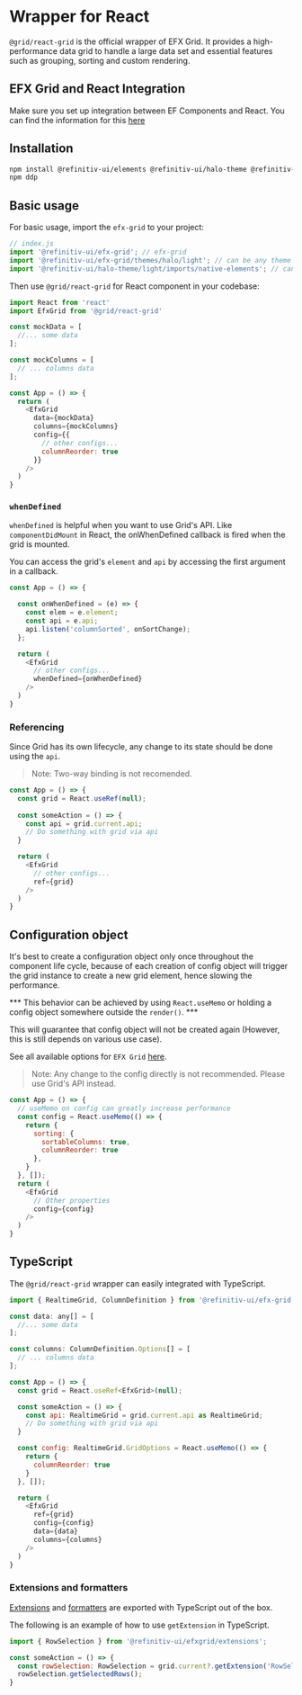 # Wrapper for React

`@grid/react-grid` is the official wrapper of EFX Grid. It provides a high-performance data grid to handle a large data set and essential features such as grouping, sorting and custom rendering.

## EFX Grid and React Integration

Make sure you set up integration between EF Components and React. You can find the information for this [here](https://cdn.ppe.refinitiv.com/public/apps/elf-docs/book/en/framework-integration/react.html)

## Installation

```bash
npm install @refinitiv-ui/elements @refinitiv-ui/halo-theme @refinitiv-ui/efx-grid @grid/react-grid
npm ddp
```

## Basic usage

For basic usage, import the `efx-grid` to your project:

```js
// index.js
import '@refinitiv-ui/efx-grid'; // efx-grid
import '@refinitiv-ui/efx-grid/themes/halo/light'; // can be any theme
import '@refinitiv-ui/halo-theme/light/imports/native-elements'; // can be any theme
```

Then use `@grid/react-grid` for React component in your codebase:

```js
import React from 'react'
import EfxGrid from '@grid/react-grid'

const mockData = [
  //... some data
];

const mockColumns = [
  // ... columns data
];

const App = () => {
  return (
    <EfxGrid
      data={mockData}
      columns={mockColumns}
      config={{
        // other configs...
        columnReorder: true
      }}
    />
  )
}
```

### `whenDefined`

`whenDefined` is helpful when you want to use Grid's API. Like `componentDidMount` in React, the onWhenDefined callback is fired when the grid is mounted.

You can access the grid's `element` and `api` by accessing the first argument in a callback.

```js
const App = () => {

  const onWhenDefined = (e) => {
    const elem = e.element;
    const api = e.api;
    api.listen('columnSorted', onSortChange);
  };

  return (
    <EfxGrid
      // other configs...
      whenDefined={onWhenDefined}
    />
  )
}
```

### Referencing

Since Grid has its own lifecycle, any change to its state should be done using the `api`.

> Note: Two-way binding is not recomended.

```js
const App = () => {
  const grid = React.useRef(null);
  
  const someAction = () => {
    const api = grid.current.api;
    // Do something with grid via api
  }

  return (
    <EfxGrid
      // other configs...
      ref={grid}
    />
  )
}
```

## Configuration object

It's best to create a configuration object only once throughout the component life cycle, because of each creation of config object will trigger the grid instance to create a new grid element, hence slowing the performance.

*** This behavior can be achieved by using `React.useMemo` or holding a config object somewhere outside the `render()`. ***

This will guarantee that config object will not be created again (However, this is still depends on various use case).

See all available options for `EFX Grid` [here](../apis/composite_grid/tr.CompositeGrid.md).

> Note: Any change to the config directly is not recommended. Please use Grid's API instead.

```js
const App = () => {
  // useMemo on config can greatly increase performance
  const config = React.useMemo(() => {
    return {
      sorting: {
        sortableColumns: true,
        columnReorder: true
      },
    }
  }, []);
  return (
    <EfxGrid
      // Other properties
      config={config}
    />
  )
}
```

## TypeScript

The `@grid/react-grid` wrapper can easily integrated with TypeScript.

```js
import { RealtimeGrid, ColumnDefinition } from '@refinitiv-ui/efx-grid';

const data: any[] = [
  //... some data
];

const columns: ColumnDefinition.Options[] = [
  // ... columns data
];

const App = () => {
  const grid = React.useRef<EfxGrid>(null);

  const someAction = () => {
    const api: RealtimeGrid = grid.current.api as RealtimeGrid;
    // Do something with grid via api
  }

  const config: RealtimeGrid.GridOptions = React.useMemo(() => {
    return {
      columnReorder: true
    }
  }, []);

  return (
    <EfxGrid
      ref={grid}
      config={config}
      data={data}
      columns={columns}
    />
  )
}
```

### Extensions and formatters

[Extensions](../extensions/README.md) and [formatters](../rendering/predefined-formatter.md) are exported with TypeScript out of the box.

The following is an example of how to use `getExtension` in TypeScript.

```js
import { RowSelection } from '@refinitiv-ui/efxgrid/extensions';

const someAction = () => {
  const rowSelection: RowSelection = grid.current?.getExtension('RowSelection');
  rowSelection.getSelectedRows();
}
```
